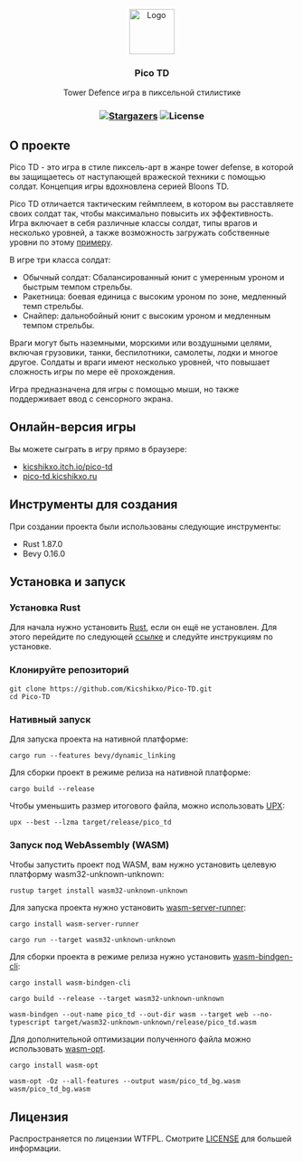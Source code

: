 <p align="center">
  <a href="https://github.com/Kicshikxo/Pico-TD">
    <img src="https://raw.githubusercontent.com/Kicshikxo/Pico-TD/main/build/windows/icon.ico" alt="Logo" width="80" height="80">
  </a>

  <h3 align="center">Pico TD</h3>

  <p align="center">
    Tower Defence игра в пиксельной стилистике
  </p>
</p>

### <p align="center">[![Stargazers](https://img.shields.io/github/stars/Kicshikxo/Pico-TD?style=social)](https://google.com) ![License](https://img.shields.io/github/license/Kicshikxo/Pico-TD)</p>

## О проекте

Pico TD - это игра в стиле пиксель-арт в жанре tower defense, в которой вы защищаетесь от наступающей вражеской техники с помощью солдат. Концепция игры вдохновлена серией Bloons TD.

Pico TD отличается тактическим геймплеем, в котором вы расставляете своих солдат так, чтобы максимально повысить их эффективность. Игра включает в себя различные классы солдат, типы врагов и несколько уровней, а также возможность загружать собственные уровни по этому [примеру](https://github.com/Kicshikxo/Pico-TD/blob/main/assets/levels/example.ron).

В игре три класса солдат:

-   Обычный солдат: Сбалансированный юнит с умеренным уроном и быстрым темпом стрельбы.
-   Ракетница: боевая единица с высоким уроном по зоне, медленный темп стрельбы.
-   Снайпер: дальнобойный юнит с высоким уроном и медленным темпом стрельбы.

Враги могут быть наземными, морскими или воздушными целями, включая грузовики, танки, беспилотники, самолеты, лодки и многое другое. Солдаты и враги имеют несколько уровней, что повышает сложность игры по мере её прохождения.

Игра предназначена для игры с помощью мыши, но также поддерживает ввод с сенсорного экрана.

## Онлайн-версия игры

Вы можете сыграть в игру прямо в браузере:

-   [kicshikxo.itch.io/pico-td](https://kicshikxo.itch.io/pico-td)
-   [pico-td.kicshikxo.ru](https://pico-td.kicshikxo.ru)

## Инструменты для создания

<p>При создании проекта были использованы следующие инструменты:</p>

-   Rust 1.87.0
-   Bevy 0.16.0

## Установка и запуск

### Установка Rust

Для начала нужно установить [Rust](https://www.rust-lang.org/), если он ещё не установлен. Для этого перейдите по следующей [ссылке](https://www.rust-lang.org/tools/install) и следуйте инструкциям по установке.

### Клонируйте репозиторий

```shell
git clone https://github.com/Kicshikxo/Pico-TD.git
cd Pico-TD
```

### Нативный запуск

Для запуска проекта на нативной платформе:

```shell
cargo run --features bevy/dynamic_linking
```

Для сборки проект в режиме релиза на нативной платформе:

```shell
cargo build --release
```

Чтобы уменьшить размер итогового файла, можно использовать [UPX](https://github.com/upx/upx):

```shell
upx --best --lzma target/release/pico_td
```

### Запуск под WebAssembly (WASM)

Чтобы запустить проект под WASM, вам нужно установить целевую платформу wasm32-unknown-unknown:

```shell
rustup target install wasm32-unknown-unknown
```

Для запуска проекта нужно установить [wasm-server-runner](https://github.com/jakobhellermann/wasm-server-runner):

```shell
cargo install wasm-server-runner
```

```shell
cargo run --target wasm32-unknown-unknown
```

Для сборки проекта в режиме релиза нужно установить [wasm-bindgen-cli](https://github.com/rustwasm/wasm-bindgen):

```shell
cargo install wasm-bindgen-cli
```

```shell
cargo build --release --target wasm32-unknown-unknown
```

```shell
wasm-bindgen --out-name pico_td --out-dir wasm --target web --no-typescript target/wasm32-unknown-unknown/release/pico_td.wasm
```

Для дополнительной оптимизации полученного файла можно использовать [wasm-opt](https://github.com/WebAssembly/binaryen).

```shell
cargo install wasm-opt
```

```shell
wasm-opt -Oz --all-features --output wasm/pico_td_bg.wasm wasm/pico_td_bg.wasm
```

## Лицензия

Распространяется по лицензии WTFPL. Смотрите [LICENSE](https://github.com/Kicshikxo/Pico-TD/blob/main/LICENSE.md) для большей информации.
